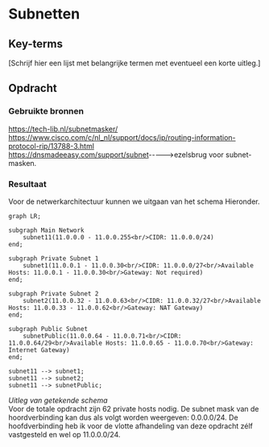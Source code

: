 # Subnetten


## Key-terms
[Schrijf hier een lijst met belangrijke termen met eventueel een korte uitleg.]

## Opdracht
### Gebruikte bronnen
<https://tech-lib.nl/subnetmasker/>  
<https://www.cisco.com/c/nl_nl/support/docs/ip/routing-information-protocol-rip/13788-3.html>  
<https://dnsmadeeasy.com/support/subnet>----->ezelsbrug voor subnet-masken. 


### Resultaat
Voor de netwerkarchitectuur kunnen we uitgaan van het schema Hieronder. 

```mermaid
graph LR;

subgraph Main Network
    subnet11(11.0.0.0 - 11.0.0.255<br/>CIDR: 11.0.0.0/24)
end;

subgraph Private Subnet 1
    subnet1(11.0.0.1 - 11.0.0.30<br/>CIDR: 11.0.0.0/27<br/>Available Hosts: 11.0.0.1 - 11.0.0.30<br/>Gateway: Not required)
end;

subgraph Private Subnet 2
    subnet2(11.0.0.32 - 11.0.0.63<br/>CIDR: 11.0.0.32/27<br/>Available Hosts: 11.0.0.33 - 11.0.0.62<br/>Gateway: NAT Gateway)
end;

subgraph Public Subnet
    subnetPublic(11.0.0.64 - 11.0.0.71<br/>CIDR: 11.0.0.64/29<br/>Available Hosts: 11.0.0.65 - 11.0.0.70<br/>Gateway: Internet Gateway)
end;

subnet11 --> subnet1;
subnet11 --> subnet2;
subnet11 --> subnetPublic;

```


*Uitleg van getekende schema*  
Voor de totale opdracht zijn 62 private hosts nodig. De subnet mask van de hoordverbinding kan dus als volgt worden weergeven: 0.0.0.0/24. De hoofdverbinding heb ik voor de vlotte afhandeling van deze opdracht zélf vastgesteld en wel op 11.0.0.0/24. 
